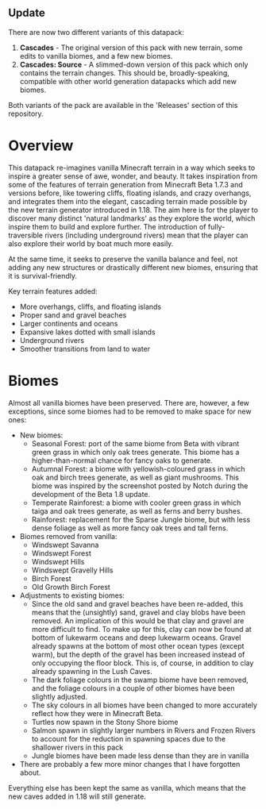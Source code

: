 ## Update

There are now two different variants of this datapack:

1. **Cascades** - The original version of this pack with new terrain, some edits to vanilla biomes, and a few new biomes.
2. **Cascades: Source** - A slimmed-down version of this pack which only contains the terrain changes. This should be, broadly-speaking, compatible with other world generation datapacks which add new biomes.

Both variants of the pack are available in the 'Releases' section of this repository.

# Overview

This datapack re-imagines vanilla Minecraft terrain in a way which seeks to inspire a greater sense of awe, wonder, and beauty. It takes inspiration from some of the features of terrain generation from Minecraft Beta 1.7.3 and versions before, like towering cliffs, floating islands, and crazy overhangs, and integrates them into the elegant, cascading terrain made possible by the new terrain generator introduced in 1.18. The aim here is for the player to discover many distinct 'natural landmarks' as they explore the world, which inspire them to build and explore further. The introduction of fully-traversible rivers (including underground rivers) mean that the player can also explore their world by boat much more easily.

At the same time, it seeks to preserve the vanilla balance and feel, not adding any new structures or drastically different new biomes, ensuring that it is survival-friendly.

Key terrain features added:

- More overhangs, cliffs, and floating islands
- Proper sand and gravel beaches
- Larger continents and oceans
- Expansive lakes dotted with small islands
- Underground rivers
- Smoother transitions from land to water

# Biomes

Almost all vanilla biomes have been preserved. There are, however, a few exceptions, since some biomes had to be removed to make space for new ones:

- New biomes:
  - Seasonal Forest: port of the same biome from Beta with vibrant green grass in which only oak trees generate. This biome has a higher-than-normal chance for fancy oaks to generate.
  - Autumnal Forest: a biome with yellowish-coloured grass in which oak and birch trees generate, as well as giant mushrooms. This biome was inspired by the screenshot posted by Notch during the development of the Beta 1.8 update.
  - Temperate Rainforest: a biome with cooler green grass in which taiga and oak trees generate, as well as ferns and berry bushes.
  - Rainforest: replacement for the Sparse Jungle biome, but with less dense foliage as well as more fancy oak trees and tall ferns.
- Biomes removed from vanilla: 
  - Windswept Savanna
  - Windswept Forest
  - Windswept Hills
  - Windswept Gravelly Hills
  - Birch Forest
  - Old Growth Birch Forest
- Adjustments to existing biomes:
  - Since the old sand and gravel beaches have been re-added, this means that the (unsightly) sand, gravel and clay blobs have been removed. An implication of this would be that clay and gravel are more difficult to find. To make up for this, clay can now be found at bottom of lukewarm oceans and deep lukewarm oceans. Gravel already spawns at the bottom of most other ocean types (except warm), but the depth of the gravel has been increased instead of only occupying the floor block. This is, of course, in addition to clay already spawning in the Lush Caves.
  - The dark foliage colours in the swamp biome have been removed, and the foliage colours in a couple of other biomes have been slightly adjusted.
  - The sky colours in all biomes have been changed to more accurately reflect how they were in Minecraft Beta.
  - Turtles now spawn in the Stony Shore biome
  - Salmon spawn in slightly larger numbers in Rivers and Frozen Rivers to account for the reduction in spawning spaces due to the shallower rivers in this pack
  - Jungle biomes have been made less dense than they are in vanilla
- There are probably a few more minor changes that I have forgotten about.

Everything else has been kept the same as vanilla, which means that the new caves added in 1.18 will still generate.
